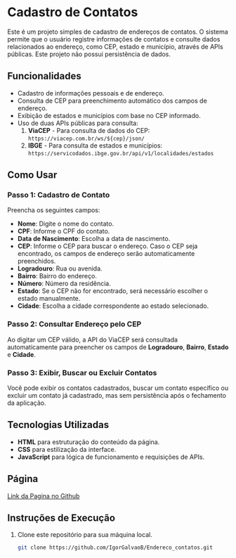 # Cadastro de Contatos

Este é um projeto simples de cadastro de endereços de contatos. O sistema permite que o usuário registre informações de contatos e consulte dados relacionados ao endereço, como CEP, estado e município, através de APIs públicas. Este projeto não possui persistência de dados.

## Funcionalidades

- Cadastro de informações pessoais e de endereço.
- Consulta de CEP para preenchimento automático dos campos de endereço.
- Exibição de estados e municípios com base no CEP informado.
- Uso de duas APIs públicas para consulta:
  1. **ViaCEP** - Para consulta de dados do CEP: `https://viacep.com.br/ws/${cep}/json/`
  2. **IBGE** - Para consulta de estados e municípios: `https://servicodados.ibge.gov.br/api/v1/localidades/estados`

## Como Usar

### Passo 1: Cadastro de Contato
Preencha os seguintes campos:

- **Nome**: Digite o nome do contato.
- **CPF**: Informe o CPF do contato.
- **Data de Nascimento**: Escolha a data de nascimento.
- **CEP**: Informe o CEP para buscar o endereço. Caso o CEP seja encontrado, os campos de endereço serão automaticamente preenchidos.
- **Logradouro**: Rua ou avenida.
- **Bairro**: Bairro do endereço.
- **Número**: Número da residência.
- **Estado**: Se o CEP não for encontrado, será necessário escolher o estado manualmente.
- **Cidade**: Escolha a cidade correspondente ao estado selecionado.

### Passo 2: Consultar Endereço pelo CEP
Ao digitar um CEP válido, a API do ViaCEP será consultada automaticamente para preencher os campos de **Logradouro**, **Bairro**, **Estado** e **Cidade**.

### Passo 3: Exibir, Buscar ou Excluir Contatos
Você pode exibir os contatos cadastrados, buscar um contato específico ou excluir um contato já cadastrado, mas sem persistência após o fechamento da aplicação.

## Tecnologias Utilizadas

- **HTML** para estruturação do conteúdo da página.
- **CSS** para estilização da interface.
- **JavaScript** para lógica de funcionamento e requisições de APIs.

## Página 

[Link da Pagina no Github](https://igorgalvaob.github.io/Endereco_contatos/)

## Instruções de Execução

1. Clone este repositório para sua máquina local.
   ```bash
   git clone https://github.com/IgorGalvaoB/Endereco_contatos.git

